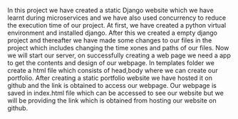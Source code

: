 In this project we have created a static Django website which we have learnt during microservices and we have also used concurrency to reduce the execution time of our project. At first, we have created a python virtual environment and installed django. After this we created a empty django project and thereafter we have made some changes to our files in the project which includes changing the time xones and paths of our files. Now we will start our server, on successfully creating a web page we need a app to get the contents and design of our webpage. In templates folder we create a html file which consists of head,body where we can create our portfolio. After creating a static portfolio website we have hosted it on github and the link is obtained to access our webpage. Our webpage is saved in index.html file which can be accessed to see our website but we will be providing the link which is obtained from hosting our website on github.
